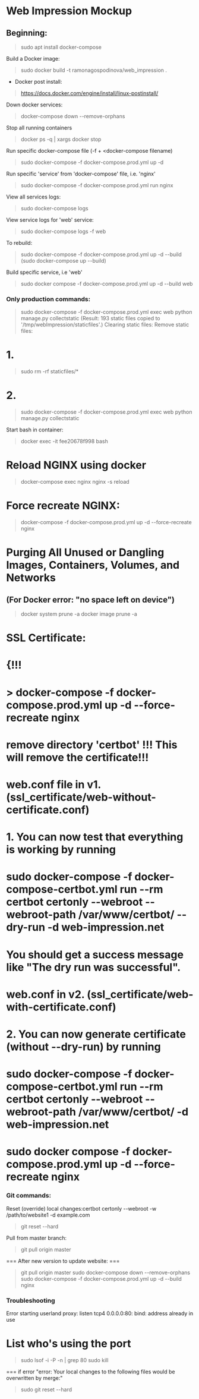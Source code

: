 # Web Impression Mockup

## Beginning:
> sudo apt install docker-compose

Build a Docker image:
> sudo docker build -t ramonagospodinova/web_impression .

* Docker post install:
> https://docs.docker.com/engine/install/linux-postinstall/


Down docker services:
> docker-compose down --remove-orphans

Stop all running containers
> docker ps -q | xargs docker stop

Run specific docker-compose file (-f + <docker-compose filename)
> sudo docker-compose -f docker-compose.prod.yml up -d

Run specific 'service' from 'docker-compose' file, i.e. 'nginx'
> sudo docker-compose -f docker-compose.prod.yml run nginx

View all services logs:
> sudo docker-compose logs

View service logs for 'web' service:
> sudo docker-compose logs -f web

To rebuild:
> sudo docker-compose -f docker-compose.prod.yml up -d --build
(sudo docker-compose up --build)

Build specific service, i.e 'web'
> sudo docker compose -f docker-compose.prod.yml up -d --build web

### Only production commands:
> sudo docker-compose -f docker-compose.prod.yml exec web python manage.py collectstatic
(Result: 193 static files copied to '/tmp/webImpression/staticfiles'.)
Clearing static files:
Remove static files:
# 1.
> sudo rm -rf staticfiles/*
# 2.
> sudo docker-compose -f docker-compose.prod.yml exec web python manage.py collectstatic

Start bash in container:
> docker exec -it fee20678f998 bash

# Reload NGINX using docker
> docker-compose exec nginx nginx -s reload

# Force recreate NGINX:
> docker-compose -f docker-compose.prod.yml up -d --force-recreate nginx

# Purging All Unused or Dangling Images, Containers, Volumes, and Networks
## (For Docker error: "no space left on device")
> docker system prune -a
> docker image prune -a

# SSL Certificate:
# {!!!
# > docker-compose -f docker-compose.prod.yml up -d --force-recreate nginx
# remove directory 'certbot' !!! This will remove the certificate!!!

# web.conf file in v1. (ssl_certificate/web-without-certificate.conf)
# 1. You can now test that everything is working by running
# sudo docker-compose -f docker-compose-certbot.yml run --rm  certbot certonly --webroot --webroot-path /var/www/certbot/ --dry-run -d web-impression.net
# You should get a success message like "The dry run was successful".

# web.conf in v2. (ssl_certificate/web-with-certificate.conf)
# 2. You can now generate certificate (without --dry-run) by running
# sudo docker-compose -f docker-compose-certbot.yml run --rm  certbot certonly --webroot --webroot-path /var/www/certbot/ -d web-impression.net
# sudo docker compose -f docker-compose.prod.yml up -d --force-recreate nginx

### Git commands:
Reset (override) local changes:certbot certonly --webroot -w /path/to/website1 -d example.com
> git reset --hard

Pull from master branch:
> git pull origin master



=== After new version to update website: ===
> git pull origin master
> sudo docker-compose down --remove-orphans
> sudo docker-compose -f docker-compose.prod.yml up -d --build nginx


### Troubleshooting
Error starting userland proxy: listen tcp4 0.0.0.0:80: bind: address already in use
# List who's using the port
> sudo lsof -i -P -n | grep 80
> sudo kill <process id>

=== if error "error: Your local changes to the following files would be overwritten by merge:"
> sudo git reset --hard
